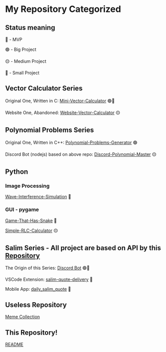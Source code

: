 # My Repository Categorized

## Status meaning

🏅 - MVP

🟢 - Big Project

🟡 - Medium Project

🔴 - Small Project

## Vector Calculator Series

Original One, Written in C: [Mini-Vector-Calculator](https://github.com/Leomotors/Mini-Vector-Calculator) 🟢🏅

Website One, Abandoned: [Website-Vector-Calculator](https://github.com/Leomotors/Website-Vector-Calculator) 🟡

## Polynomial Problems Series

Original One, Written in C++: [Polynomial-Problems-Generator](https://github.com/Leomotors/Polynomial-Problems-Generator) 🟢

Discord Bot (nodejs) based on above repo: [Discord-Polynomial-Master](https://github.com/Leomotors/Discord-Polynomial-Master) 🟡

## Python

### Image Processing

[Wave-Interference-Simulation](https://github.com/Leomotors/Wave-Interference-Simulation) 🔴

### GUI - pygame

[Game-That-Has-Snake](https://github.com/Leomotors/Game-That-Has-Snake) 🔴

[Simple-RLC-Calculator](https://github.com/Leomotors/Simple-RLC-Calculator) 🟡

## Salim Series - All project are based on API by this [Repository](https://github.com/narze/awesome-salim-quotes)

The Origin of this Series: [Discord Bot](https://github.com/Leomotors/Salim-Bot) 🟢🏅

VSCode Extension: [salim-quote-delivery](https://github.com/Leomotors/salim-quote-delivery) 🔴

Mobile App: [daily_salim_quote](https://github.com/Leomotors/daily_salim_quote) 🔴

## Useless Repository

[Meme Collection](https://github.com/Leomotors/Memers)

## This Repository!

[README](https://github.com/Leomotors/Leomotors)

